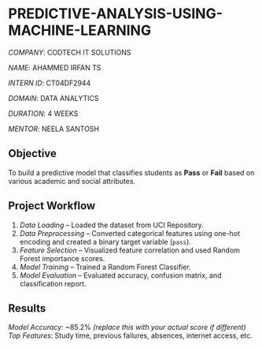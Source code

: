 # PREDICTIVE-ANALYSIS-USING-MACHINE-LEARNING

*COMPANY*: CODTECH IT SOLUTIONS

*NAME*: AHAMMED IRFAN TS

*INTERN ID*: CT04DF2944

*DOMAIN*: DATA ANALYTICS

*DURATION*: 4 WEEKS

*MENTOR*: NEELA SANTOSH



##  Objective
To build a predictive model that classifies students as **Pass** or **Fail** based on various academic and social attributes.

## Project Workflow
1. *Data Loading* – Loaded the dataset from UCI Repository.
2. *Data Preprocessing* – Converted categorical features using one-hot encoding and created a binary target variable (`pass`).
3. *Feature Selection* – Visualized feature correlation and used Random Forest importance scores.
4. *Model Training* – Trained a Random Forest Classifier.
5. *Model Evaluation* – Evaluated accuracy, confusion matrix, and classification report.

## Results
*Model Accuracy*: ~85.2% *(replace this with your actual score if different)*  
*Top Features*: Study time, previous failures, absences, internet access, etc.
